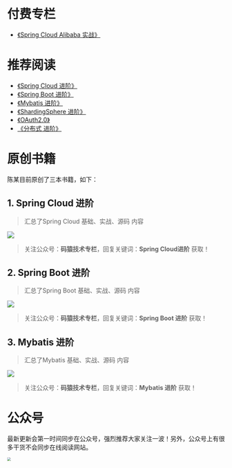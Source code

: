 # 付费专栏
- [《Spring Cloud Alibaba 实战》](Spring-Cloud-Alibaba实战/Spring-Cloud-Alibaba实战.md)

# 推荐阅读
- [《Spring Cloud 进阶》](spring-cloud/README.md)
- [《Spring Boot 进阶》](spring-boot/README.md)
- [《Mybatis 进阶》](Mybatis/README.md)
- [《ShardingSphere 进阶》](ShardingSphere/README.md)
- [《OAuth2.0》](OAuth2.0/README.md)
- [《分布式 进阶》](distributed/README.md)



# 原创书籍
陈某目前原创了三本书籍，如下：
## 1. Spring Cloud 进阶
> 汇总了Spring Cloud 基础、实战、源码 内容

![](https://www.java-family.cn/BlogImage/单推/6.png)

> 关注公众号：**码猿技术专栏**，回复关键词：**Spring Cloud进阶** 获取！

## 2. Spring Boot 进阶
> 汇总了Spring Boot 基础、实战、源码 内容

![](https://www.java-family.cn/BlogImage/单推/4.png)

> 关注公众号：**码猿技术专栏**，回复关键词：**Spring Boot 进阶** 获取！

## 3. Mybatis 进阶
> 汇总了Mybatis 基础、实战、源码 内容

![](https://www.java-family.cn/BlogImage/单推/5.png)

> 关注公众号：**码猿技术专栏**，回复关键词：**Mybatis 进阶** 获取！



# 公众号
最新更新会第一时间同步在公众号，强烈推荐大家关注一波！另外，公众号上有很多干货不会同步在线阅读网站。

<img src="https://www.java-family.cn/BlogImage/单推/16.jpg" style="zoom:50%;" />